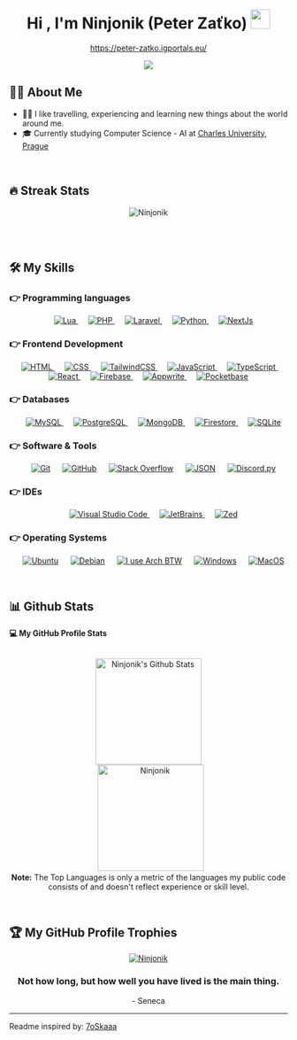 <h1 align="center">Hi , I'm Ninjonik (Peter Zaťko) <img src="https://media.giphy.com/media/hvRJCLFzcasrR4ia7z/giphy.gif" width="35"></h1>
<p align="center"><a href="https://https://peter-zatko.igportals.eu//" target="_blank">https://peter-zatko.igportals.eu/</a></p>
<p align="center">
  <a href="https://github.com/DenverCoder1/readme-typing-svg"><img src="https://readme-typing-svg.herokuapp.com?lines=Computer+Science+Student;Software+Engineer;Always%20learning%20new%20things&center=true&width=500&height=50"></a>
</p>


## :sassy_man:  About Me
- :student: I like travelling, experiencing and learning new things about the world around me.
- :mortar_board: Currently studying Computer Science - AI at [Charles University, Prague](https://cuni.cz/UKEN-1.html)


<br>

## 🔥 Streak Stats
<p align="center"><img src="https://streak-stats.demolab.com/?user=ninjonik&theme=algolia" alt="Ninjonik" /></p>
<br>
<br>


## 🛠️ My Skills

### 👉 Programming languages

<p align="center"> 
  &emsp; 
  <a href="https://www.lua.org/" target="_blank"> 
    <img alt="Lua" src="https://img.shields.io/badge/Lua%20-%232370ED.svg?style=plastic&logo=Lua&logoColor=white">
  </a> 
  &emsp;
  <a href="https://www.php.net/" target="_blank"> 
    <img alt="PHP" src="https://img.shields.io/badge/PHP%20-%2300599C.svg?style=plastic&logo=php&logoColor=white">
  </a>
  &emsp;
  <a href="https://laravel.com/" target="_blank"> 
    <img alt="Laravel" src="https://img.shields.io/badge/Laravel%20-%23FFFFFF.svg?style=plastic&logo=Laravel&logoColor=red">
  </a> 
  &emsp;
  <a href="https://www.python.org/" target="_blank"> 
    <img alt="Python" src="https://img.shields.io/badge/Python%20-%2314354C.svg?style=plastic&logo=python&logoColor=white">
  </a> 
  &emsp;
  <a href="https://nextjs.org/" target="_blank"> 
     <img alt="NextJs" src="https://img.shields.io/badge/NextJs-%2300000C.svg?style=plastic&logo=next.js&logoColor=white">
  </a> 
</p>

### 👉 Frontend Development
<p align="center"> 
  &emsp; 
  <a href="https://www.w3.org/html/" target="_blank"> 
   <img alt="HTML" src="https://img.shields.io/badge/HTML5%20-%23E34F26.svg?style=plastic&logo=html5&logoColor=white">
  </a>   
  &emsp;
  <a href="https://www.w3schools.com/css/" target="_blank">
    <img alt="CSS" src="https://img.shields.io/badge/CSS%20-%231572B6.svg?style=plastic&logo=css3&logoColor=white">
  </a>
  &emsp;
  <a href="https://tailwindcss.com/" target="_blank">
    <img alt="TailwindCSS" src="https://img.shields.io/badge/TailwindCSS-%2332CD32.svg?style=plastic&logo=tailwindcss&logoColor=white">
  </a>
  &emsp;
  <a href="https://developer.mozilla.org/en-US/docs/Web/JavaScript/" target="_blank"> 
     <img alt="JavaScript" src="https://img.shields.io/badge/JavaScript%20-%23F7DF1E.svg?style=plastic&logo=javascript&logoColor=black">
  </a> 
  &emsp;
  <a href="https://www.typescriptlang.org/" target="_blank"> 
     <img alt="TypeScript" src="https://img.shields.io/badge/TypeScript-%232370ED.svg?style=plastic&logo=typescript&logoColor=white">
  </a> 
  &emsp;
  <a href="https://react.dev/" target="_blank"> 
     <img alt="React" src="https://img.shields.io/badge/React-%2300599C.svg?style=plastic&logo=react&logoColor=white">
  </a> 
  &emsp;
  <a href="https://firebase.google.com/" target="_blank"> 
     <img alt="Firebase" src="https://img.shields.io/badge/Firebase-%23123213.svg?style=plastic&logo=firebase&logoColor=orange">
  </a> 
  &emsp;
  <a href="https://appwrite.io/" target="_blank"> 
     <img alt="Appwrite" src="https://img.shields.io/badge/Appwrite-%23000000.svg?style=plastic&logo=appwrite&logoColor=red">
  </a> 
  &emsp;
  <a href="https://pocketbase.io/" target="_blank"> 
     <img alt="Pocketbase" src="https://img.shields.io/badge/Pocketbase-%23000000.svg?style=plastic&logo=pocketbase&logoColor=white">
  </a> 
</p>

### 👉 Databases
<p align="center">
&emsp;
<a href="https://www.mysql.com/" target="_blank"> 
<img alt="MySQL" src="https://img.shields.io/badge/MySQL-005C84?style=plastic&logo=mysql&logoColor=white">
</a>
&emsp;
<a href="https://www.postgresql.org/" target="_blank"> 
<img alt="PostgreSQL" src="https://img.shields.io/badge/PostgreSQL-316192?style=plastic&logo=postgresql&logoColor=white">
</a>
&emsp;
<a href="https://www.mongodb.com/" target="_blank"> 
<img alt="MongoDB" src="https://img.shields.io/badge/MongoDB-4EA94B?style=plastic&logo=mongodb&logoColor=white">
</a>
&emsp;
<a href="https://firebase.google.com/docs/firestore" target="_blank"> 
<img alt="Firestore" src="https://img.shields.io/badge/Firestore-FFA000?style=plastic&logo=firebase&logoColor=white">
</a>
&emsp;
<a href="https://www.sqlite.org/" target="_blank"> 
<img alt="SQLite" src="https://img.shields.io/badge/SQLite-07405E?style=plastic&logo=sqlite&logoColor=white">
</a>
</p>


 ### 👉 Software & Tools
 
<p align="center">
  &emsp;
    <a href="https://git-scm.com/"><img alt="Git" src="https://img.shields.io/badge/Git%20-%23F05033.svg?style=plastic&logo=git&logoColor=white"></a>
  &emsp;
    <a href="https://github.com/"><img alt="GitHub" src="https://img.shields.io/badge/github-%23181717.svg?style=plastic&logo=github&logoColor=white"></a>
  &emsp;
    <a href="https://stackoverflow.com/"><img alt="Stack Overflow" src="https://img.shields.io/badge/-Stack%20Overflow-FE7A16?style=plastic&logo=stack-overflow&logoColor=white"></a>
  &emsp;
    <a href="https://www.json.org/"><img alt="JSON" img src="https://img.shields.io/badge/json-%23000000.svg?style=plastic&logo=json&logoColor=white"></a>
  &emsp;
    <a href="https://discordpy.readthedocs.io/en/stable/"><img alt="Discord.py" img src="https://img.shields.io/badge/Discord.py-%23000000.svg?style=plastic&logo=discord&logoColor=white"></a>
</p>

 ### 👉 IDEs
 
<p align="center">
&emsp;
<a href="https://code.visualstudio.com/">
  <img alt="Visual Studio Code" src="https://img.shields.io/badge/Visual%20Studio%20Code-0078d7.svg?style=plastic&logo=visual-studio-code&logoColor=white">
</a>
&emsp;
<a href="https://www.jetbrains.com/">
  <img alt="JetBrains" src="https://img.shields.io/badge/JetBrains-000000.svg?style=plastic&logo=jetbrains&logoColor=white" />
</a>
&emsp;
<a href="https://zed.dev/">
  <img alt="Zed" src="https://img.shields.io/badge/Zed-00FFCC.svg?style=plastic&logo=zedindustries&logoColor=000000">
</a>
</p>


 ### 👉 Operating Systems
 
<p align="center">
  &emsp;
    <a href="https://ubuntu.com/"><img alt="Ubuntu" src="https://img.shields.io/badge/Ubuntu-E95420?style=plastic&logo=ubuntu&logoColor=white"></a>
  &emsp;
    <a href="https://www.debian.org/"><img alt="Debian" src="https://img.shields.io/badge/Debian-FF0000?style=plastic&logo=debian&logoColor=white"></a>
 &emsp;
    <a href="https://archlinux.org/"><img alt="I use Arch BTW" src="https://img.shields.io/badge/Arch-00FF00?style=plastic&logo=archlinux&logoColor=white"></a>
  &emsp;
    <a href="https://www.microsoft.com/windows/"><img alt="Windows" src="https://img.shields.io/badge/Windows-0078D6?style=plastic&logo=microsoft&logoColor=white"></a>  
&emsp;
    <a href="https://www.apple.com/"><img alt="MacOS" src="https://img.shields.io/badge/Mac OS-%23181717.svg?style=plastic&logo=apple&logoColor=white"></a>  
</p>

<br/>

## 📊 Github Stats



  <summary><b>💻 My GitHub Profile Stats</b></summary>
  <br/>
  <p align="center">
    <a href="https://github.com/anuraghazra/github-readme-stats"><img alt="Ninjonik's Github Stats" src="https://github-readme-stats.vercel.app/api?username=ninjonik&show_icons=true&count_private=true&theme=algolia" height="192px"/></a>
<br/>
  &nbsp;
	  <img src="https://github-readme-stats.vercel.app/api/top-langs?username=ninjonik&langs_count=10&show_icons=true&locale=en&layout=compact&theme=algolia" alt="Ninjonik" height="192px"/>
  <br/>
  <b>Note:</b> The Top Languages is only a metric of the languages my public code consists of and doesn't reflect experience or skill level.
  </p>


<br/>

## :trophy: My GitHub Profile Trophies

<p align="center"> <a href="https://github.com/ryo-ma/github-profile-trophy"><img src="https://github-profile-trophy.vercel.app/?username=ninjonik&layout=compact&theme=algolia" alt="Ninjonik" /></a> </p>

<p align = "center">
	<h3 align="center"> Not how long, but how well you have lived is the main thing. </h3>
	<p align="center">- Seneca</p>
</p>

-----
Readme inspired by: [7oSkaaa](https://github.com/7oSkaaa)
